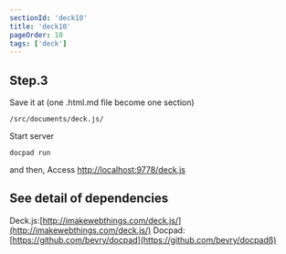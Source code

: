 ```yaml
---
sectionId: 'deck10'
title: 'deck10'
pageOrder: 10
tags: ['deck']
---
```

## Step.3
Save it at
(one .html.md file become one section)

    /src/documents/deck.js/

Start server

    docpad run

and then, Access [http://localhost:9778/deck.js](http://localhost:9778/deck.js)
## See detail of dependencies
Deck.js:[http://imakewebthings.com/deck.js/](http://imakewebthings.com/deck.js/)
Docpad:[https://github.com/bevry/docpad](https://github.com/bevry/docpadß)
